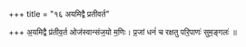 +++
title = "१६ अयमिद्वै प्रतीवर्त"

+++
अ॒यमिद्वै प्र॑तीव॒र्त ओज॑स्वान्संज॒यो म॒णिः। प्र॒जां धनं॑ च रक्षतु परि॒पाणः॑ सुम॒ङ्गलः॑ ॥